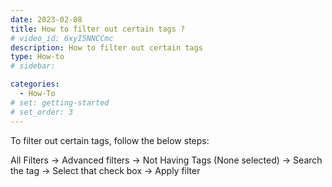 ```yaml
---
date: 2023-02-08
title: How to filter out certain tags ?
# video_id: 6xyI5NNCCmc
description: How to filter out certain tags
type: How-to
# sidebar:

categories:
  - How-To
# set: getting-started
# set_order: 3
---
```

To filter out certain tags, follow the below steps:

All Filters -> Advanced filters -> Not Having Tags (None selected) -> Search the tag -> Select that check box -> Apply filter